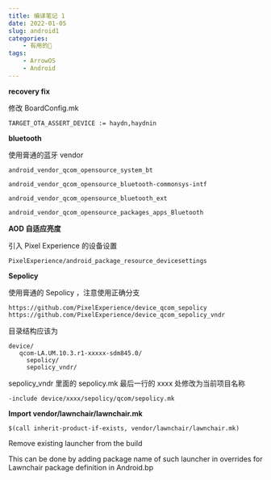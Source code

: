 ```yaml
---
title: 编译笔记 1
date: 2022-01-05
slug: android1
categories:
    - 有用的🌌
tags:
    - ArrowOS
    - Android
---
```


**recovery fix**

修改 BoardConfig.mk
```
TARGET_OTA_ASSERT_DEVICE := haydn,haydnin
```

**bluetooth**

使用膏通的蓝牙 vendor
```
android_vendor_qcom_opensource_system_bt

android_vendor_qcom_opensource_bluetooth-commonsys-intf

android_vendor_qcom_opensource_bluetooth_ext

android_vendor_qcom_opensource_packages_apps_Bluetooth
```

**AOD 自适应亮度**

引入 Pixel Experience 的设备设置
```
PixelExperience/android_package_resource_devicesettings
```

**Sepolicy**

使用膏通的 Sepolicy ，注意使用正确分支
```
https://github.com/PixelExperience/device_qcom_sepolicy
https://github.com/PixelExperience/device_qcom_sepolicy_vndr
```

目录结构应该为
```
device/
   qcom-LA.UM.10.3.r1-xxxxx-sdm845.0/
     sepolicy/
     sepolicy_vndr/
```
sepolicy_vndr 里面的 sepolicy.mk 最后一行的 xxxx 处修改为当前项目名称
```
-include device/xxxx/sepolicy/qcom/sepolicy.mk
```
**Import vendor/lawnchair/lawnchair.mk**

```
$(call inherit-product-if-exists, vendor/lawnchair/lawnchair.mk)
```
Remove existing launcher from the build

This can be done by adding package name of such launcher in overrides for Lawnchair package definition in Android.bp